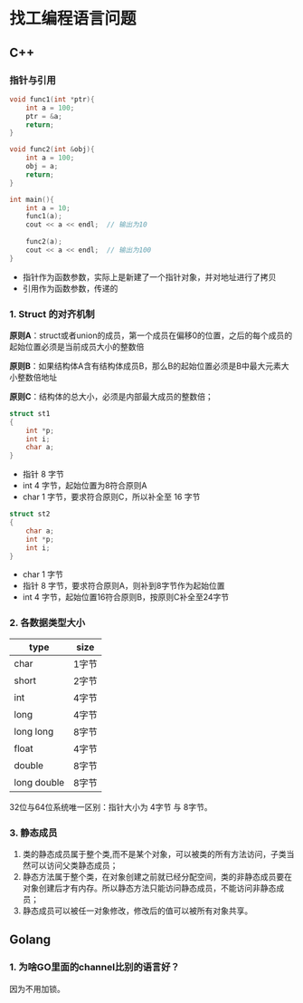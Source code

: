 # 找工编程语言问题

## C++
### 指针与引用
```cpp
void func1(int *ptr){
    int a = 100;
    ptr = &a;
    return;
}

void func2(int &obj){
    int a = 100;
    obj = a;
    return;
}

int main(){
    int a = 10;
    func1(a);
    cout << a << endl;  // 输出为10
    
    func2(a);
    cout << a << endl;  // 输出为100
}
```

- 指针作为函数参数，实际上是新建了一个指针对象，并对地址进行了拷贝
- 引用作为函数参数，传递的

### 1. Struct 的对齐机制
**原则A**：struct或者union的成员，第一个成员在偏移0的位置，之后的每个成员的起始位置必须是当前成员大小的整数倍

**原则B**：如果结构体A含有结构体成员B，那么B的起始位置必须是B中最大元素大小整数倍地址

**原则C**：结构体的总大小，必须是内部最大成员的整数倍；

```cpp
struct st1
{
    int *p;
    int i;
    char a;
}
```

- 指针 8 字节
- int 4 字节，起始位置为8符合原则A
- char 1 字节，要求符合原则C，所以补全至 16 字节


```cpp
struct st2
{
    char a;
    int *p;
    int i;
}
```
- char 1 字节
- 指针 8 字节，要求符合原则A，则补到8字节作为起始位置
- int 4 字节，起始位置16符合原则B，按原则C补全至24字节

### 2. 各数据类型大小
|type|size|
|---|---|
|char|1字节|
|short|2字节|
|int|4字节|
|long|4字节|
|long long|8字节|
|float|4字节|
|double|8字节|
|long double|8字节|

32位与64位系统唯一区别：指针大小为 4字节 与 8字节。

### 3. 静态成员
1. 类的静态成员属于整个类,而不是某个对象，可以被类的所有方法访问，子类当然可以访问父类静态成员；
2. 静态方法属于整个类，在对象创建之前就已经分配空间，类的非静态成员要在对象创建后才有内存。所以静态方法只能访问静态成员，不能访问非静态成员；
3. 静态成员可以被任一对象修改，修改后的值可以被所有对象共享。
 
## Golang

### 1. 为啥GO里面的channel比别的语言好？
因为不用加锁。
